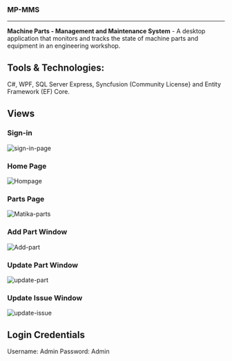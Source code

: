 ### MP-MMS
---
<b>Machine Parts - Management and Maintenance System</b> - A desktop application that monitors and tracks the state of machine parts and equipment in an engineering workshop. 

## Tools & Technologies:
C#, WPF, SQL Server Express, Syncfusion (Community License} and Entity Framework (EF) Core.

## Views
### Sign-in
![sign-in-page](https://user-images.githubusercontent.com/65626254/202802782-62d3c04f-32b1-45cb-9114-7a00e1ca457b.jpg)
### Home Page
![Hompage](https://user-images.githubusercontent.com/65626254/202802825-c1bce4b2-5bd4-45ea-b9c0-0b3a72984f57.jpg)
### Parts Page
![Matika-parts](https://user-images.githubusercontent.com/65626254/202803303-e29c715c-303d-48dc-8902-201463a3ba60.jpg)
### Add Part Window
![Add-part](https://user-images.githubusercontent.com/65626254/202803327-b96a4842-e110-437e-8f62-bc7d82820151.jpg)
### Update Part Window
![update-part](https://user-images.githubusercontent.com/65626254/202803340-bfd4c249-95f6-40ab-b033-ff16155c862f.jpg)
### Update Issue Window
![update-issue](https://user-images.githubusercontent.com/65626254/202803348-2232c7a8-9315-44f7-8a5f-24cd56e98404.jpg)

## Login Credentials
Username: Admin Password: Admin
